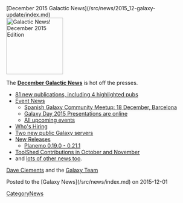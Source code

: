 <div class='newsItemHeader'>[December 2015 Galactic News](/src/news/2015_12-galaxy-update/index.md)</div>

<div class='right'>
<a href='/src/galaxy-updates/2015_12/index.md'><img src="/src/images/galaxy-logos/GalaxyNews.png" alt="Galactic News! December 2015 Edition" width=150 /></a><br />
</div>

The **[December Galactic News](/src/galaxy-updates/2015_12/index.md)** is hot off the presses.
* [81 new publications, including 4 highlighted pubs](/src/galaxy-updates/2015_12/index.md#new-papers)
* [Event News](/src/galaxy-updates/2015_12/index.md#events)
  * [Spanish Galaxy Community Meetup: 18 December, Barcelona](/src/galaxy-updates/2015_12/index.md#spanish-galaxy-community-meetup-18-december-barcelona)
  * [Galaxy Day 2015 Presentations are online](/src/galaxy-updates/2015_12/index.md#galaxy-day-2015-presentations)
  * [All upcoming events](/src/galaxy-updates/2015_12/index.md#upcoming-events)
* [Who's Hiring](/src/galaxy-updates/2015_12/index.md#whos-hiring)
* [Two new public Galaxy servers](/src/galaxy-updates/2015_12/index.md#new-public-galaxy-servers)
* [New Releases](/src/galaxy-updates/2015_12/index.md#releases)
  * [Planemo 0.19.0 - 0.21.1](/src/galaxy-updates/2015_12/index.md#planemo-0190---0211)
* [ToolShed Contributions in October and November](/src/galaxy-updates/2015_12/index.md#toolshed-contributions)
* and [lots of other news too](/src/galaxy-updates/2015_12/index.md#other-news).

[Dave Clements](/src/dave-clements/index.md) and the [Galaxy Team](/src/galaxy-team/index.md)

<div class='newsItemFooter'>Posted to the [Galaxy News](/src/news/index.md) on 2015-12-01 </div>

[CategoryNews](/src/category-news/index.md)
